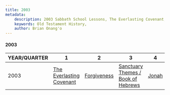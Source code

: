 ```yaml
---
title: 2003
metadata:
    description: 2003 Sabbath School Lessons, The Everlasting Covenant, Forgiveness, Sanctuary Themes / Book of Hebrews, Jonah
    keywords: Old Testament History,
    author: Brian Onang'o
---
```


#### 2003

YEAR/QUARTER |   1  | 2| 3| 4
-------------|------------|---|--|---
2003   |  [The Everlasting Covenant](/2001-2010/2003/quarter1) | [Forgiveness](/2001-2010/2003/quarter2) | [Sanctuary Themes / Book of Hebrews](/2001-2010/2003/quarter3) | [Jonah](/2001-2010/2003/quarter4) |
 
